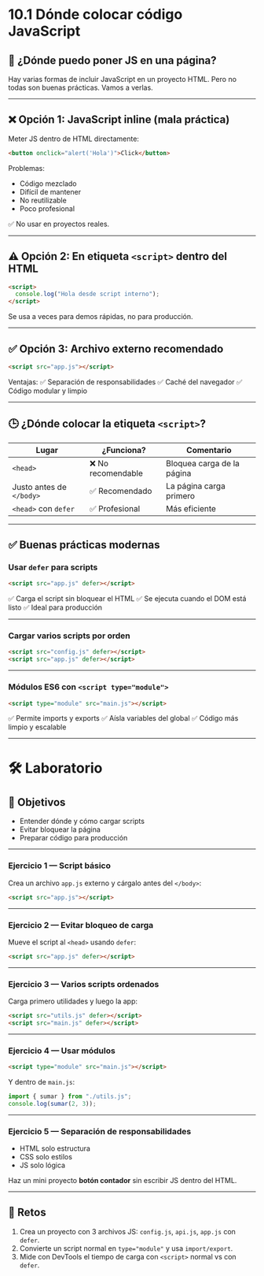 # 10.1 Dónde colocar código JavaScript

## 🧭 ¿Dónde puedo poner JS en una página?

Hay varias formas de incluir JavaScript en un proyecto HTML. Pero no todas son buenas prácticas. Vamos a verlas.

---

## ❌ Opción 1: JavaScript inline (mala práctica)

Meter JS dentro de HTML directamente:

```html
<button onclick="alert('Hola')">Click</button>
```

Problemas:

* Código mezclado
* Difícil de mantener
* No reutilizable
* Poco profesional

✅ No usar en proyectos reales.

---

## ⚠️ Opción 2: En etiqueta `<script>` dentro del HTML

```html
<script>
  console.log("Hola desde script interno");
</script>
```

Se usa a veces para demos rápidas, no para producción.

---

## ✅ Opción 3: Archivo externo recomendado

```html
<script src="app.js"></script>
```

Ventajas:
✅ Separación de responsabilidades
✅ Caché del navegador
✅ Código modular y limpio

---

## 🕒 ¿Dónde colocar la etiqueta `<script>`?

| Lugar                    | ¿Funciona?        | Comentario                 |
| ------------------------ | ----------------- | -------------------------- |
| `<head>`                 | ❌ No recomendable | Bloquea carga de la página |
| Justo antes de `</body>` | ✅ Recomendado     | La página carga primero    |
| `<head>` con `defer`     | ✅ Profesional     | Más eficiente              |

---

## ✅ Buenas prácticas modernas

### Usar `defer` para scripts

```html
<script src="app.js" defer></script>
```

✅ Carga el script sin bloquear el HTML
✅ Se ejecuta cuando el DOM está listo
✅ Ideal para producción

---

### Cargar varios scripts por orden

```html
<script src="config.js" defer></script>
<script src="app.js" defer></script>
```

---

### Módulos ES6 con `<script type="module">`

```html
<script type="module" src="main.js"></script>
```

✅ Permite imports y exports
✅ Aísla variables del global
✅ Código más limpio y escalable

---

# 🛠 Laboratorio

## 🎯 Objetivos

* Entender dónde y cómo cargar scripts
* Evitar bloquear la página
* Preparar código para producción

---

### Ejercicio 1 — Script básico

Crea un archivo `app.js` externo y cárgalo antes del `</body>`:

```html
<script src="app.js"></script>
```

---

### Ejercicio 2 — Evitar bloqueo de carga

Mueve el script al `<head>` usando `defer`:

```html
<script src="app.js" defer></script>
```

---

### Ejercicio 3 — Varios scripts ordenados

Carga primero utilidades y luego la app:

```html
<script src="utils.js" defer></script>
<script src="main.js" defer></script>
```

---

### Ejercicio 4 — Usar módulos

```html
<script type="module" src="main.js"></script>
```

Y dentro de `main.js`:

```js
import { sumar } from "./utils.js";
console.log(sumar(2, 3));
```

---

### Ejercicio 5 — Separación de responsabilidades

* HTML solo estructura
* CSS solo estilos
* JS solo lógica

Haz un mini proyecto **botón contador** sin escribir JS dentro del HTML.

---

## 🚀 Retos

1. Crea un proyecto con 3 archivos JS: `config.js`, `api.js`, `app.js` con `defer`.
2. Convierte un script normal en `type="module"` y usa `import/export`.
3. Mide con DevTools el tiempo de carga con `<script>` normal vs con `defer`.